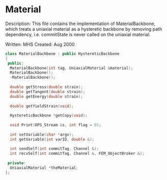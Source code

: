 # Material

Description: This file contains the implementation of 
MaterialBackbone, which treats a uniaxial material as
a hysteretic backbone by removing path dependency, i.e.
commitState is never called on the uniaxial material.

Written: MHS
Created: Aug 2000


```cpp
class MaterialBackbone : public HystereticBackbone
{
 public:
  MaterialBackbone(int tag, UniaxialMaterial &material);
  MaterialBackbone();
  ~MaterialBackbone();
  
  double getStress(double strain);
  double getTangent(double strain);
  double getEnergy(double strain);
  
  double getYieldStrain(void);
  
  HystereticBackbone *getCopy(void);
  
  void Print(OPS_Stream &s, int flag = 0);
  
  int setVariable(char *argv);
  int getVariable(int varID, double &);
  
  int sendSelf(int commitTag, Channel &);
  int recvSelf(int commitTag, Channel &, FEM_ObjectBroker &);
  
 private:
  UniaxialMaterial *theMaterial;
};
```
